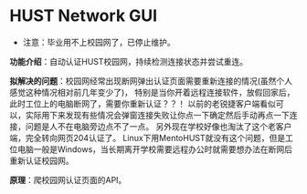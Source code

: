 # HUST Network GUI

- 注意：毕业用不上校园网了，已停止维护。

**功能介绍**：自动认证HUST校园网，持续检测连接状态并尝试重连。

**拟解决的问题**：校园网经常出现断网弹出认证页面需要重新连接的情况(虽然个人感觉这种情况相对前几年变少了)，
特别是当你开着远程连接软件，放假回家后，此时工位上的电脑断网了，需要你重新认证？？！
以前的老锐捷客户端看似可以，实际用下来发现有些情况会弹窗连接失败让你点一下确定然后手动再点一下连接，问题是人不在电脑旁边点不了一点。 另外现在学校好像也淘汰了这个老客户端，完全转向网页204认证了。
Linux下用MentoHUST就没有这个问题，但是工位电脑一般是Windows，当长期离开学校需要远程办公时就需要想办法在断网后重新认证校园网。

**原理**：爬校园网认证页面的API。
